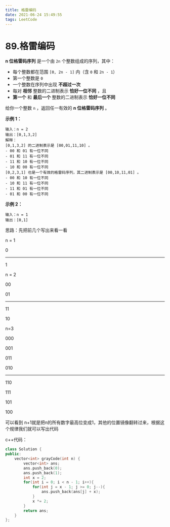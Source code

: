 ```yaml
---
title: 格雷编码
date: 2021-06-24 15:49:55
tags: LeetCode
---
```


# 89.格雷编码

**n 位格雷码序列** 是一个由 `2n` 个整数组成的序列，其中：

- 每个整数都在范围 `[0, 2n - 1]` 内（含 `0` 和 `2n - 1`）
- 第一个整数是 `0`
- 一个整数在序列中出现 **不超过一次**
- 每对 **相邻** 整数的二进制表示 **恰好一位不同** ，且
- **第一个** 和 **最后一个** 整数的二进制表示 **恰好一位不同**

给你一个整数 `n` ，返回任一有效的 **n 位格雷码序列** 。

 

**示例 1：**

```
输入：n = 2
输出：[0,1,3,2]
解释：
[0,1,3,2] 的二进制表示是 [00,01,11,10] 。
- 00 和 01 有一位不同
- 01 和 11 有一位不同
- 11 和 10 有一位不同
- 10 和 00 有一位不同
[0,2,3,1] 也是一个有效的格雷码序列，其二进制表示是 [00,10,11,01] 。
- 00 和 10 有一位不同
- 10 和 11 有一位不同
- 11 和 01 有一位不同
- 01 和 00 有一位不同
```

**示例 2：**

```
输入：n = 1
输出：[0,1]
```

思路：先把前几个写出来看一看

n = 1

0

------

1



n = 2

00

01

-------

11

10



n=3

000

001

011

010

------------------------------------

110

111

101

100



可以看到 n+1就是把n的所有数字最高位变成1，其他的位置镜像翻转过来，根据这个规律我们就可以写出代码

c++代码：

~~~c++
class Solution {
public:
    vector<int> grayCode(int n) {
        vector<int> ans;
        ans.push_back(0);
        ans.push_back(1);
        int x = 2;
        for(int i = 0; i < n - 1; i++){
            for(int j = x - 1; j >= 0; j--){
                ans.push_back(ans[j] + x);
            }
            x *= 2;
        }
        return ans;
    }
};
~~~

